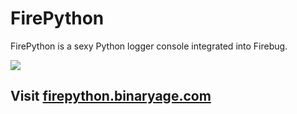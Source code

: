 # FirePython

FirePython is a sexy Python logger console integrated into Firebug.

<a href="http://firepython.binaryage.com"><img src="http://firepython.binaryage.com/shared/img/firepython-mainshot.png"></a>

## Visit [firepython.binaryage.com](http://firepython.binaryage.com)
